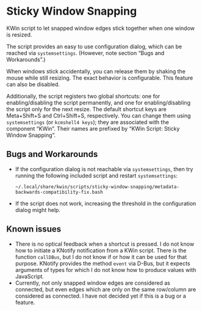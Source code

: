 # Sticky Window Snapping

KWin script to let snapped window edges stick together when one window is resized.

The script provides an easy to use configuration dialog, which can be reached via `systemsettings`.
(However, note section “Bugs and Workarounds”.)

When windows stick accidentally, you can release them by shaking the mouse while still resizing. The exact behavior is configurable. This feature can also be disabled.

Additionally, the script registers two global shortcuts: one for enabling/disabling the script permanently, and one for enabling/disabling the script only for the next resize.
The default shortcut keys are Meta+Shift+S and Ctrl+Shift+S, respectively.
You can change them using `systemsettings` (or `kcmshell4 keys`); they are associated with the component “KWin”.
Their names are prefixed by “KWin Script: Sticky Window Snapping”.


## Bugs and Workarounds

* If the configuration dialog is not reachable via `systemsettings`, then try running the following included script and restart `systemsettings`:

      ~/.local/share/kwin/scripts/sticky-window-snapping/metadata-backwards-compatibility-fix.bash

* If the script does not work, increasing the threshold in the configuration dialog might help.


## Known issues

* There is no optical feedback when a shortcut is pressed.
  I do not know how to initiate a KNotify notification from a KWin script.
  There is the function `callDBus`, but I do not know if or how it can be used for that purpose.
  KNotify provides the method `event` via D-Bus, but it expects arguments of types for which I do not know how to produce values with JavaScript.
* Currently, not only snapped window edges are considered as connected, but even edges which are only on the same row/column are considered as connected.
  I have not decided yet if this is a bug or a feature.
